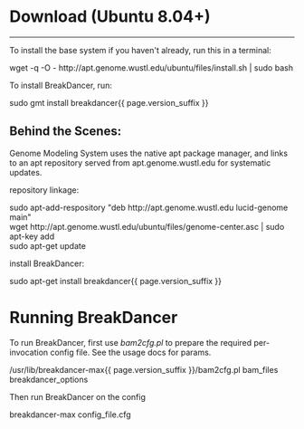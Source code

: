 Download (Ubuntu 8.04+)
=======================

* * *

To install the base system if you haven't already, run this in a terminal:

<p class='terminal' markdown='1'>
wget -q -O - http://apt.genome.wustl.edu/ubuntu/files/install.sh | sudo bash
</p>

To install BreakDancer, run:

<p class='terminal' markdown='1'>
sudo gmt install breakdancer{{ page.version_suffix }}
</p>

Behind the Scenes:
------------------

Genome Modeling System uses the native apt package manager, and links to an apt repository served from apt.genome.wustl.edu for systematic updates.

repository linkage:

<p class='terminal' markdown='1'>
sudo apt-add-respository "deb http://apt.genome.wustl.edu lucid-genome main"<br/>
wget http://apt.genome.wustl.edu/ubuntu/files/genome-center.asc | sudo apt-key add<br/>
sudo apt-get update<br/>
</p>

install BreakDancer:

<p class='terminal' markdown='1'>
sudo apt-get install breakdancer{{ page.version_suffix }}
</p>

Running BreakDancer
===================

To run BreakDancer, first use *bam2cfg.pl* to prepare the required per-invocation config file.  See the usage docs for params.
<p class='terminal' markdown='1'>
/usr/lib/breakdancer-max{{ page.version_suffix }}/bam2cfg.pl bam_files breakdancer_options
</p>

Then run BreakDancer on the config
<p class='terminal' markdown='1'>
breakdancer-max config_file.cfg
</p>



